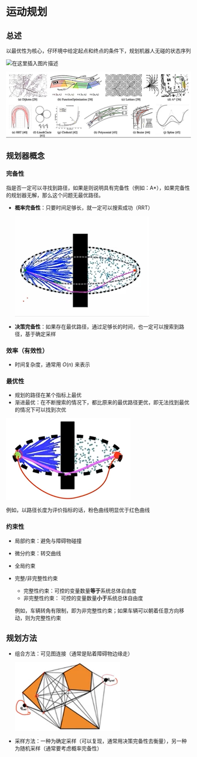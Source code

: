 # 运动规划

## 总述

以最优性为核心，仔环境中给定起点和终点的条件下，规划机器人无碰的状态序列

![在这里插入图片描述](../../imgs/watermark,type_d3F5LXplbmhlaQ,shadow_50,text_Q1NETiBATXIuV2ludGVyYA==,size_30,color_000000,t_70,g_se,x_16#pic_center.png)

![image-20240212120858481](../../imgs/image-20240212120858481.png)



## 规划器概念

### 完备性

指是否一定可以寻找到路径，如果是则说明具有完备性（例如：A*），如果完备性的规划器无解，那么这个问题无最优路径。

- **概率完备性**：只要时间足够长，就一定可以搜索成功（RRT）

  ![image-20240212123231833](../../imgs/image-20240212123231833.png)

- **决策完备性**：如果存在最优路径，通过足够长的时间，也一定可以搜索到路径，基于确定采样



### 效率（有效性）

- 时间复杂度，通常用 $O(n)$​​ 来表示

  

### 最优性

- 规划的路径在某个指标上最优
- 渐进最优：在不断搜索的情况下，都比原来的最优路径更优，即无法找到最优的情况下可以找到次优

![image-20240212124056402](../../imgs/image-20240212124056402.png)

例如，以路径长度为评价指标的话，粉色曲线明显优于红色曲线



### 约束性

- 局部约束：避免与障碍物碰撞
- 微分约束：转交曲线
- 全局约束

- 完整/非完整性约束

  - 完整性约束：可控的变量数量**等于**系统总体自由度
  - 非完整性约束： 可控的变量数量**小于**系统总体自由度

  例如，车辆转角有限制，即为非完整性约束；如果车辆可以朝着任意方向移动，则为完整性约束



## 规划方法

- 组合方法：可见图连接（通常是贴着障碍物边缘走）

  <img src="../../imgs/image-20240212140343986.png" alt="image-20240212140343986" style="zoom: 50%;" />

- 采样方法：一种为确定采样（可以复现，通常用决策完备性去衡量），另一种为随机采样（通常要考虑概率完备性）
